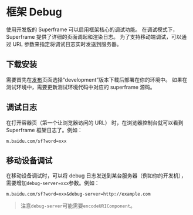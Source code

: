 # 框架 Debug

使用开发版的 Superframe 可以启用框架核心的调试功能。
在调试模式下，Superframe 提供了详细的页面调起和渲染日志。
为了支持移动端调试，可以通过 URL 参数来指定将调试日志实时发送到服务器。

## 下载安装

需要首先在[发布][release]页面选择“development”版本下载后部署在你的环境中。
如果在测试环境中，需要更新测试环境代码中对应的 superframe 源码。

## 调试日志

在打开容器页（第一个让浏览器访问的 URL） 时，在浏览器控制台就可以看到 Superframe 框架日志了。例如：

```
m.baidu.com/sf?word=xxx
```

## 移动设备调试

在移动设备调试时，可以将 debug 日志发送到某台服务器（例如你的开发机），
需要增加`debug-server=xxx`参数。例如：

```
m.baidu.com/sf?word=xxx&debug-server=http://example.com
```

> 注意`debug-server`可能需要`encodeURIComponent`。

[release]: https://github.com/searchfe/superframe/release
